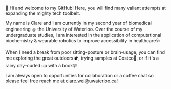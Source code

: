 👋 Hi and welcome to my GitHub! Here, you will find many valiant attempts at expanding the mighty tech toolbelt. 

My name is Clare and I am currently in my second year of biomedical engineering ﹫ the University of Waterloo.
Over the course of my undergraduate studies, I am interested in the application of computational biochemistry 
& wearable robotics to improve accessibility in healthcare🩺

When I need a break from poor sitting-posture or brain-usage, you can find me exploring the great outdoors🏕, trying samples at Costco🍟, 
or if it's a rainy day–curled up with a book🤓!

I am always open to opportunities for collaboration or a coffee chat so please feel free reach me at clare.wei@uwaterloo.ca!

<!---
c53wei/c53wei is a ✨ special ✨ repository because its `README.md` (this file) appears on your GitHub profile.
You can click the Preview link to take a look at your changes.
--->
